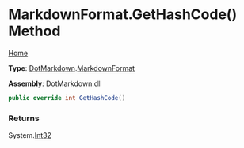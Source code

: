 # MarkdownFormat\.GetHashCode\(\) Method

[Home](../../../README.md)

**Type**: [DotMarkdown](../../README.md)\.[MarkdownFormat](../README.md)

**Assembly**: DotMarkdown\.dll

```csharp
public override int GetHashCode()
```

### Returns

System\.[Int32](https://docs.microsoft.com/en-us/dotnet/api/system.int32)

